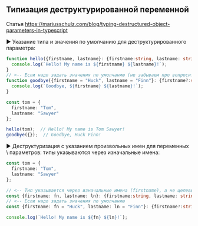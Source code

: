

## Типизация деструктурированной переменной

Статья https://mariusschulz.com/blog/typing-destructured-object-parameters-in-typescript

► Указание типа и значения по умолчанию для деструктурированного параметра:

```typescript
function hello({firstname, lastname}: {firstname:string, lastname: string}) {
  console.log(`Hello! My name is ${firstname} ${lastname}!`);
}
// <-- Если надо задать значения по умолчанию (не забываем про вопросительный знак ? в типе)
function goodbye({firstname = "Huck", lastname = "Finn"}: {firstname?:string, lastname?: string}) {
  console.log(`Goodbye, ${firstname} ${lastname}!`);
}

const tom = {
  firstname: "Tom",
  lastname: "Sawyer"
};

hello(tom);  // Hello! My name is Tom Sawyer!
goodbye({});  // Goodbye, Huck Finn!
```

► Деструктуризация с указанием произвольных имен для переменных \ параметров: типы указываются через изначальные имена:

```typescript
const tom = {
  firstname: "Tom",
  lastname: "Sawyer"
};

// <-- Тип указывается через изначальные имена (firstname), а не целевые (fn)
const {firstname: fn, lastname: ln}: {firstname:string, lastname: string} = tom;
// <-- Если надо задать значения по умолчанию
const {firstname: fn = "Huck", lastname: ln = "Finn"}: {firstname?:string, lastname?: string} = {};

console.log(`Hello! My name is ${fn} ${ln}!`);
```